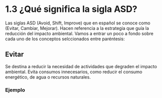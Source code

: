 # 1.3 ¿Qué significa la sigla ASD?

Las siglas ASD (Avoid, Shift, Improve) que en español se conoce como (Evitar, Cambiar, Mejorar). Hacen referencia 
a la estrategia que guía la reducción del impacto ambiental. Vamos a entrar un poco a fondo sobre cada uno de los 
conceptos selccionados entre paréntesis:

## Evitar

Se destina a reducir la necesidad de actividades que degraden el impacto ambiental. Evita consumos innecesarios, 
como reducir el consumo energético, de agua o recursos naturales. 

### Ejemplo
